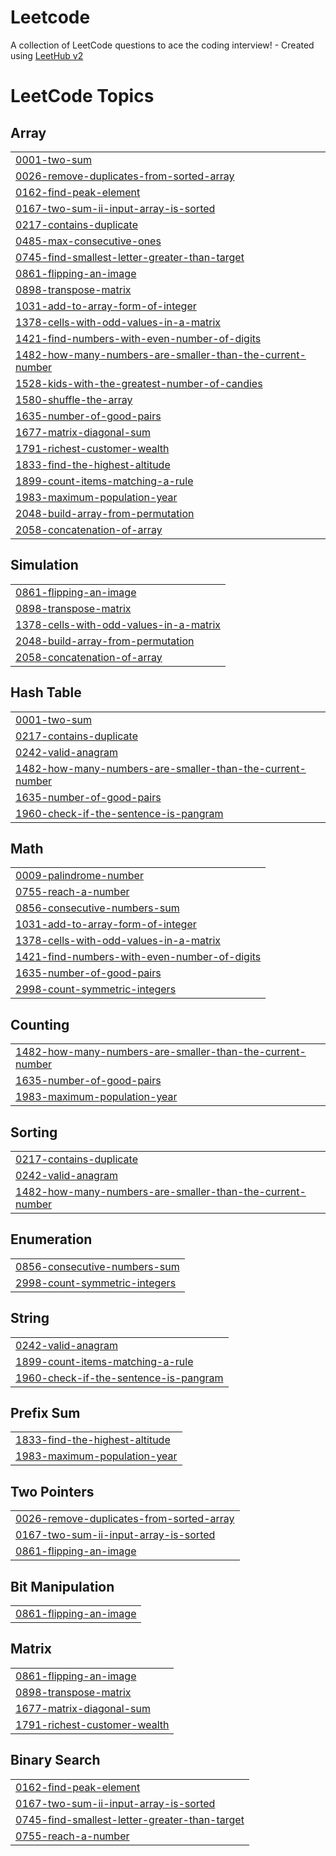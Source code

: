 # Leetcode
A collection of LeetCode questions to ace the coding interview! - Created using [LeetHub v2](https://github.com/arunbhardwaj/LeetHub-2.0)

<!---LeetCode Topics Start-->
# LeetCode Topics
## Array
|  |
| ------- |
| [0001-two-sum](https://github.com/Vishaln0210/Leetcode/tree/master/0001-two-sum) |
| [0026-remove-duplicates-from-sorted-array](https://github.com/Vishaln0210/Leetcode/tree/master/0026-remove-duplicates-from-sorted-array) |
| [0162-find-peak-element](https://github.com/Vishaln0210/Leetcode/tree/master/0162-find-peak-element) |
| [0167-two-sum-ii-input-array-is-sorted](https://github.com/Vishaln0210/Leetcode/tree/master/0167-two-sum-ii-input-array-is-sorted) |
| [0217-contains-duplicate](https://github.com/Vishaln0210/Leetcode/tree/master/0217-contains-duplicate) |
| [0485-max-consecutive-ones](https://github.com/Vishaln0210/Leetcode/tree/master/0485-max-consecutive-ones) |
| [0745-find-smallest-letter-greater-than-target](https://github.com/Vishaln0210/Leetcode/tree/master/0745-find-smallest-letter-greater-than-target) |
| [0861-flipping-an-image](https://github.com/Vishaln0210/Leetcode/tree/master/0861-flipping-an-image) |
| [0898-transpose-matrix](https://github.com/Vishaln0210/Leetcode/tree/master/0898-transpose-matrix) |
| [1031-add-to-array-form-of-integer](https://github.com/Vishaln0210/Leetcode/tree/master/1031-add-to-array-form-of-integer) |
| [1378-cells-with-odd-values-in-a-matrix](https://github.com/Vishaln0210/Leetcode/tree/master/1378-cells-with-odd-values-in-a-matrix) |
| [1421-find-numbers-with-even-number-of-digits](https://github.com/Vishaln0210/Leetcode/tree/master/1421-find-numbers-with-even-number-of-digits) |
| [1482-how-many-numbers-are-smaller-than-the-current-number](https://github.com/Vishaln0210/Leetcode/tree/master/1482-how-many-numbers-are-smaller-than-the-current-number) |
| [1528-kids-with-the-greatest-number-of-candies](https://github.com/Vishaln0210/Leetcode/tree/master/1528-kids-with-the-greatest-number-of-candies) |
| [1580-shuffle-the-array](https://github.com/Vishaln0210/Leetcode/tree/master/1580-shuffle-the-array) |
| [1635-number-of-good-pairs](https://github.com/Vishaln0210/Leetcode/tree/master/1635-number-of-good-pairs) |
| [1677-matrix-diagonal-sum](https://github.com/Vishaln0210/Leetcode/tree/master/1677-matrix-diagonal-sum) |
| [1791-richest-customer-wealth](https://github.com/Vishaln0210/Leetcode/tree/master/1791-richest-customer-wealth) |
| [1833-find-the-highest-altitude](https://github.com/Vishaln0210/Leetcode/tree/master/1833-find-the-highest-altitude) |
| [1899-count-items-matching-a-rule](https://github.com/Vishaln0210/Leetcode/tree/master/1899-count-items-matching-a-rule) |
| [1983-maximum-population-year](https://github.com/Vishaln0210/Leetcode/tree/master/1983-maximum-population-year) |
| [2048-build-array-from-permutation](https://github.com/Vishaln0210/Leetcode/tree/master/2048-build-array-from-permutation) |
| [2058-concatenation-of-array](https://github.com/Vishaln0210/Leetcode/tree/master/2058-concatenation-of-array) |
## Simulation
|  |
| ------- |
| [0861-flipping-an-image](https://github.com/Vishaln0210/Leetcode/tree/master/0861-flipping-an-image) |
| [0898-transpose-matrix](https://github.com/Vishaln0210/Leetcode/tree/master/0898-transpose-matrix) |
| [1378-cells-with-odd-values-in-a-matrix](https://github.com/Vishaln0210/Leetcode/tree/master/1378-cells-with-odd-values-in-a-matrix) |
| [2048-build-array-from-permutation](https://github.com/Vishaln0210/Leetcode/tree/master/2048-build-array-from-permutation) |
| [2058-concatenation-of-array](https://github.com/Vishaln0210/Leetcode/tree/master/2058-concatenation-of-array) |
## Hash Table
|  |
| ------- |
| [0001-two-sum](https://github.com/Vishaln0210/Leetcode/tree/master/0001-two-sum) |
| [0217-contains-duplicate](https://github.com/Vishaln0210/Leetcode/tree/master/0217-contains-duplicate) |
| [0242-valid-anagram](https://github.com/Vishaln0210/Leetcode/tree/master/0242-valid-anagram) |
| [1482-how-many-numbers-are-smaller-than-the-current-number](https://github.com/Vishaln0210/Leetcode/tree/master/1482-how-many-numbers-are-smaller-than-the-current-number) |
| [1635-number-of-good-pairs](https://github.com/Vishaln0210/Leetcode/tree/master/1635-number-of-good-pairs) |
| [1960-check-if-the-sentence-is-pangram](https://github.com/Vishaln0210/Leetcode/tree/master/1960-check-if-the-sentence-is-pangram) |
## Math
|  |
| ------- |
| [0009-palindrome-number](https://github.com/Vishaln0210/Leetcode/tree/master/0009-palindrome-number) |
| [0755-reach-a-number](https://github.com/Vishaln0210/Leetcode/tree/master/0755-reach-a-number) |
| [0856-consecutive-numbers-sum](https://github.com/Vishaln0210/Leetcode/tree/master/0856-consecutive-numbers-sum) |
| [1031-add-to-array-form-of-integer](https://github.com/Vishaln0210/Leetcode/tree/master/1031-add-to-array-form-of-integer) |
| [1378-cells-with-odd-values-in-a-matrix](https://github.com/Vishaln0210/Leetcode/tree/master/1378-cells-with-odd-values-in-a-matrix) |
| [1421-find-numbers-with-even-number-of-digits](https://github.com/Vishaln0210/Leetcode/tree/master/1421-find-numbers-with-even-number-of-digits) |
| [1635-number-of-good-pairs](https://github.com/Vishaln0210/Leetcode/tree/master/1635-number-of-good-pairs) |
| [2998-count-symmetric-integers](https://github.com/Vishaln0210/Leetcode/tree/master/2998-count-symmetric-integers) |
## Counting
|  |
| ------- |
| [1482-how-many-numbers-are-smaller-than-the-current-number](https://github.com/Vishaln0210/Leetcode/tree/master/1482-how-many-numbers-are-smaller-than-the-current-number) |
| [1635-number-of-good-pairs](https://github.com/Vishaln0210/Leetcode/tree/master/1635-number-of-good-pairs) |
| [1983-maximum-population-year](https://github.com/Vishaln0210/Leetcode/tree/master/1983-maximum-population-year) |
## Sorting
|  |
| ------- |
| [0217-contains-duplicate](https://github.com/Vishaln0210/Leetcode/tree/master/0217-contains-duplicate) |
| [0242-valid-anagram](https://github.com/Vishaln0210/Leetcode/tree/master/0242-valid-anagram) |
| [1482-how-many-numbers-are-smaller-than-the-current-number](https://github.com/Vishaln0210/Leetcode/tree/master/1482-how-many-numbers-are-smaller-than-the-current-number) |
## Enumeration
|  |
| ------- |
| [0856-consecutive-numbers-sum](https://github.com/Vishaln0210/Leetcode/tree/master/0856-consecutive-numbers-sum) |
| [2998-count-symmetric-integers](https://github.com/Vishaln0210/Leetcode/tree/master/2998-count-symmetric-integers) |
## String
|  |
| ------- |
| [0242-valid-anagram](https://github.com/Vishaln0210/Leetcode/tree/master/0242-valid-anagram) |
| [1899-count-items-matching-a-rule](https://github.com/Vishaln0210/Leetcode/tree/master/1899-count-items-matching-a-rule) |
| [1960-check-if-the-sentence-is-pangram](https://github.com/Vishaln0210/Leetcode/tree/master/1960-check-if-the-sentence-is-pangram) |
## Prefix Sum
|  |
| ------- |
| [1833-find-the-highest-altitude](https://github.com/Vishaln0210/Leetcode/tree/master/1833-find-the-highest-altitude) |
| [1983-maximum-population-year](https://github.com/Vishaln0210/Leetcode/tree/master/1983-maximum-population-year) |
## Two Pointers
|  |
| ------- |
| [0026-remove-duplicates-from-sorted-array](https://github.com/Vishaln0210/Leetcode/tree/master/0026-remove-duplicates-from-sorted-array) |
| [0167-two-sum-ii-input-array-is-sorted](https://github.com/Vishaln0210/Leetcode/tree/master/0167-two-sum-ii-input-array-is-sorted) |
| [0861-flipping-an-image](https://github.com/Vishaln0210/Leetcode/tree/master/0861-flipping-an-image) |
## Bit Manipulation
|  |
| ------- |
| [0861-flipping-an-image](https://github.com/Vishaln0210/Leetcode/tree/master/0861-flipping-an-image) |
## Matrix
|  |
| ------- |
| [0861-flipping-an-image](https://github.com/Vishaln0210/Leetcode/tree/master/0861-flipping-an-image) |
| [0898-transpose-matrix](https://github.com/Vishaln0210/Leetcode/tree/master/0898-transpose-matrix) |
| [1677-matrix-diagonal-sum](https://github.com/Vishaln0210/Leetcode/tree/master/1677-matrix-diagonal-sum) |
| [1791-richest-customer-wealth](https://github.com/Vishaln0210/Leetcode/tree/master/1791-richest-customer-wealth) |
## Binary Search
|  |
| ------- |
| [0162-find-peak-element](https://github.com/Vishaln0210/Leetcode/tree/master/0162-find-peak-element) |
| [0167-two-sum-ii-input-array-is-sorted](https://github.com/Vishaln0210/Leetcode/tree/master/0167-two-sum-ii-input-array-is-sorted) |
| [0745-find-smallest-letter-greater-than-target](https://github.com/Vishaln0210/Leetcode/tree/master/0745-find-smallest-letter-greater-than-target) |
| [0755-reach-a-number](https://github.com/Vishaln0210/Leetcode/tree/master/0755-reach-a-number) |
<!---LeetCode Topics End-->